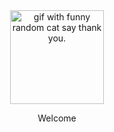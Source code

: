<div align="center">
<img height="150" src="https://github.com/farelkun/tes/blob/master/tenor.gif" alt="gif with funny random cat say thank you." />
</div>

<p align="center">
Welcome
</p>
